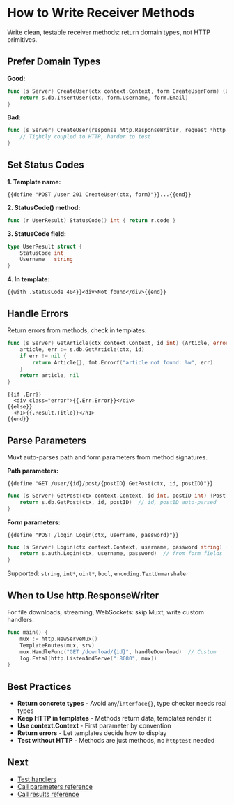 # How to Write Receiver Methods

Write clean, testable receiver methods: return domain types, not HTTP primitives.

## Prefer Domain Types

**Good:**
```go
func (s Server) CreateUser(ctx context.Context, form CreateUserForm) (User, error) {
	return s.db.InsertUser(ctx, form.Username, form.Email)
}
```

**Bad:**
```go
func (s Server) CreateUser(response http.ResponseWriter, request *http.Request) {
	// Tightly coupled to HTTP, harder to test
}
```

## Set Status Codes

**1. Template name:**
```gotemplate
{{define "POST /user 201 CreateUser(ctx, form)"}}...{{end}}
```

**2. StatusCode() method:**
```go
func (r UserResult) StatusCode() int { return r.code }
```

**3. StatusCode field:**
```go
type UserResult struct {
	StatusCode int
	Username   string
}
```

**4. In template:**
```gotemplate
{{with .StatusCode 404}}<div>Not found</div>{{end}}
```

## Handle Errors

Return errors from methods, check in templates:

```go
func (s Server) GetArticle(ctx context.Context, id int) (Article, error) {
	article, err := s.db.GetArticle(ctx, id)
	if err != nil {
		return Article{}, fmt.Errorf("article not found: %w", err)
	}
	return article, nil
}
```

```gotemplate
{{if .Err}}
  <div class="error">{{.Err.Error}}</div>
{{else}}
  <h1>{{.Result.Title}}</h1>
{{end}}
``` 

## Parse Parameters

Muxt auto-parses path and form parameters from method signatures.

**Path parameters:**
```gotemplate
{{define "GET /user/{id}/post/{postID} GetPost(ctx, id, postID)"}}
```
```go
func (s Server) GetPost(ctx context.Context, id int, postID int) (Post, error) {
	return s.db.GetPost(ctx, id, postID)  // id, postID auto-parsed
}
```

**Form parameters:**
```gotemplate
{{define "POST /login Login(ctx, username, password)"}}
```
```go
func (s Server) Login(ctx context.Context, username, password string) (Session, error) {
	return s.auth.Login(ctx, username, password)  // from form fields
}
```

Supported: `string`, `int*`, `uint*`, `bool`, `encoding.TextUnmarshaler`

## When to Use http.ResponseWriter

For file downloads, streaming, WebSockets: skip Muxt, write custom handlers.

```go
func main() {
	mux := http.NewServeMux()
	TemplateRoutes(mux, srv)
	mux.HandleFunc("GET /download/{id}", handleDownload)  // Custom
	log.Fatal(http.ListenAndServe(":8080", mux))
}
```

## Best Practices

- **Return concrete types** - Avoid `any`/`interface{}`, type checker needs real types
- **Keep HTTP in templates** - Methods return data, templates render it
- **Use context.Context** - First parameter by convention
- **Return errors** - Let templates decide how to display
- **Test without HTTP** - Methods are just methods, no `httptest` needed

## Next

- [Test handlers](test-handlers.md)
- [Call parameters reference](../reference/call-parameters.md)
- [Call results reference](../reference/call-results.md)
